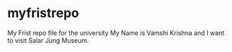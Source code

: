 # myfristrepo
My Frist repo file for the university
My Name is Vamshi Krishna and I want to visit Salar Jung Museum.
